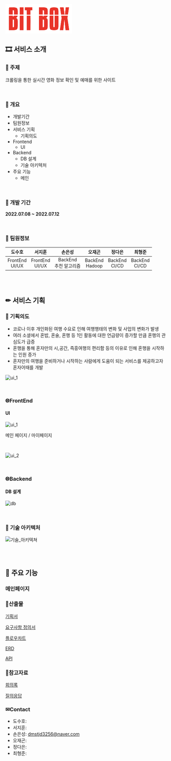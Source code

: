 
![BITBOX로고](./WebContent/images/logo.png)


## **🎞 서비스 소개**

### **🔶 주제**

크롤링을 통한 실시간 영화 정보 확인 및 예매를 위한 사이트

<br>

### **🔶 개요**

- 개발기간
- 팀원정보
- 서비스 기획
  - 기획의도
- Frontend
  - UI
- Backend
  - DB 설계
  - 기술 아키텍처
- 주요 기능
  - 메인

<br>

### **🔶 개발 기간**

**2022.07.08 ~ 2022.07.12**

<br>

### **🔶 팀원정보**

|       도수호      |      서지훈       |          손은성          |      오재곤        |      정다은       |      최형준       |
| :---------------: | :---------------: | :---------------------: | :---------------: | :--------------: | :--------------: |
| FrontEnd<br>UI/UX | FrontEnd<br>UI/UX | BackEnd<br>추천 알고리즘 | BackEnd<br>Hadoop | BackEnd<br>CI/CD | BackEnd<br>CI/CD |

<br><br>

## **✏ 서비스 기획**

### **🔶 기획의도**

- 코로나 이후 개인화된 여행 수요로 인해 여행행태의 변화 및 사업의 변화가 발생
- 여러 소셜에서 혼밥, 혼술, 혼행 등 1인 활동에 대한 언급량이 증가할 만큼 혼행의 관심도가 급증
- 혼행을 통해 혼자만의 시,공간, 즉흥여행의 편리함 등의 이유로 인해 혼행을 시작하는 인원 증가
- 혼자만의 여행을 준비하거나 시작하는 사람에게 도움이 되는 서비스를 제공하고자 혼자어때를 개발

![ui_1](./assets/기획의도1.png)


<br>

### **🌐FrontEnd**

#### **UI**

![ui_1](./assets/ui_1.PNG)

메인 페이지 / 마이페이지

<br>

![ui_2](./assets/ui_2.PNG)


<br>

### **🌐Backend**

#### **DB 설계**

![db](./assets/db.png)

<br>

### **🔶 기술 아키텍처**

![기술_아키텍쳐](./assets/기술_아키텍쳐.png)

<br><br>

## **🎥 주요 기능**

### **메인페이지**


### **📝산출물**

[기획서](https://www.notion.so/Sub-PJT-3-6d0ce92375f54fc6a397fa64ad2284ed)

[요구사항 정의서](https://docs.google.com/spreadsheets/d/1MyiIKwaXSz3umsZCQ5nGqMFVfXis1k5D4McuupRqoUk/edit#gid=1090522501)

[플로우차트](https://www.figma.com/file/IWjNsjamAb07sAq3J2OgHO/MainPage?node-id=0%3A1)

[ERD](https://www.erdcloud.com/d/AHmzACiT3esAC2D5p)

[API](https://docs.google.com/spreadsheets/d/1MyiIKwaXSz3umsZCQ5nGqMFVfXis1k5D4McuupRqoUk/edit#gid=1090522501)

### 📌참고자료

[회의록](https://www.notion.so/65bb403b83fd4f818b19b9c6e95eab91)

[질의응답](https://www.notion.so/c95cd29c2a0c4cba8a59e791cd7d5d9c)

### ✉Contact

- 도수호:
- 서지훈:
- 손은성: dmstjd3256@naver.com
- 오재곤:
- 정다은:
- 최형준:
